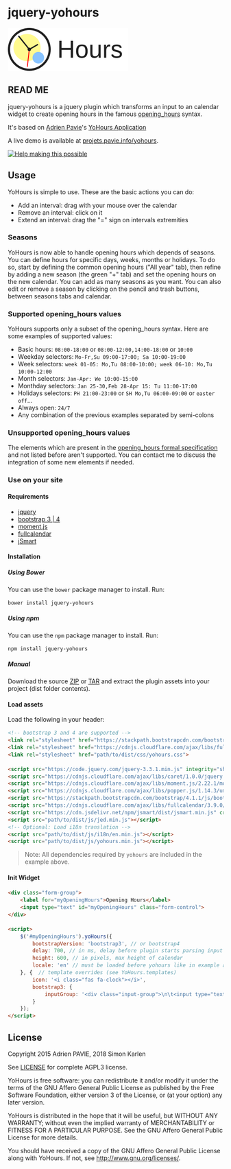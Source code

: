# jquery-yohours

![YoHours logo](src/img/logo.svg)

## READ ME

jquery-yohours is a jquery plugin which transforms an input to an calendar 
widget to create opening hours in the famous 
[opening_hours](https://wiki.openstreetmap.org/wiki/Key:opening_hours) syntax.

It's based on [Adrien Pavie](https://github.com/PanierAvide)'s
[YoHours Application](http://projets.pavie.info/yohours/)

A live demo is available at [projets.pavie.info/yohours](http://projets.pavie.info/yohours/).

[![Help making this possible](https://liberapay.com/assets/widgets/donate.svg)](https://liberapay.com/PanierAvide/donate)

## Usage

YoHours is simple to use. These are the basic actions you can do:

* Add an interval: drag with your mouse over the calendar
* Remove an interval: click on it
* Extend an interval: drag the "=" sign on intervals extremities

### Seasons

YoHours is now able to handle opening hours which depends of seasons. 
You can define hours for specific days, weeks, months or holidays. To do so, 
start by defining the common opening hours ("All year" tab), then refine by 
adding a new season (the green "+" tab) and set the opening hours on the new 
calendar. You can add as many seasons as you want. You can also edit or remove 
a season by clicking on the pencil and trash buttons, between seasons tabs 
and calendar.


### Supported opening_hours values

YoHours supports only a subset of the opening_hours syntax. Here are some 
examples of supported values:

* Basic hours: `08:00-18:00` or `08:00-12:00,14:00-18:00` or `10:00`
* Weekday selectors: `Mo-Fr,Su 09:00-17:00; Sa 10:00-19:00`
* Week selectors: `week 01-05: Mo,Tu 08:00-10:00; week 06-10: Mo,Tu 10:00-12:00`
* Month selectors: `Jan-Apr: We 10:00-15:00`
* Monthday selectors: `Jan 25-30,Feb 28-Apr 15: Tu 11:00-17:00`
* Holidays selectors: `PH 21:00-23:00` or `SH Mo,Tu 06:00-09:00` or `easter off`...
* Always open: `24/7`
* Any combination of the previous examples separated by semi-colons


### Unsupported opening_hours values

The elements which are present in the [opening_hours formal specification](https://wiki.openstreetmap.org/wiki/Key:opening_hours/specification) and not listed before aren't supported. You can contact me to discuss the integration of some new elements if needed.

### Use on your site

#### Requirements
* [jquery](https://jquery.com)
* [bootstrap 3 | 4](https://getbootstrap.com)
* [moment.js](https://momentjs.com)
* [fullcalendar](https://fullcalendar.io)
* [jSmart](https://github.com/umakantp/jsmart)

#### Installation

##### Using Bower
You can use the `bower` package manager to install. Run:

    bower install jquery-yohours

##### Using npm
You can use the `npm` package manager to install. Run:

    npm install jquery-yohours

##### Manual

Download the source [ZIP](https://github.com/simialbi/jquery-yohours/zipball/master)
or [TAR](https://github.com/simialbi/jquery-yohours/tarball/master) and extract the
plugin assets into your project (dist folder contents).

#### Load assets

Load the following in your header:

```html
<!-- bootstrap 3 and 4 are supported -->
<link rel="stylesheet" href="https://stackpath.bootstrapcdn.com/bootstrap/4.1.1/css/bootstrap.min.css" integrity="sha384-WskhaSGFgHYWDcbwN70/dfYBj47jz9qbsMId/iRN3ewGhXQFZCSftd1LZCfmhktB" crossorigin="anonymous">
<link rel="stylesheet" href="https://cdnjs.cloudflare.com/ajax/libs/fullcalendar/3.9.0/fullcalendar.min.css" crossorigin="anonymous">
<link rel="stylesheet" href="path/to/dist/css/yohours.css">

<script src="https://code.jquery.com/jquery-3.3.1.min.js" integrity="sha256-FgpCb/KJQlLNfOu91ta32o/NMZxltwRo8QtmkMRdAu8=" crossorigin="anonymous"></script>
<script src="https://cdnjs.cloudflare.com/ajax/libs/caret/1.0.0/jquery.caret.min.js" crossorigin="anonymous"></script>
<script src="https://cdnjs.cloudflare.com/ajax/libs/moment.js/2.22.1/moment-with-locales.min.js" crossorigin="anonymous"></script>
<script src="https://cdnjs.cloudflare.com/ajax/libs/popper.js/1.14.3/umd/popper.min.js" integrity="sha384-ZMP7rVo3mIykV+2+9J3UJ46jBk0WLaUAdn689aCwoqbBJiSnjAK/l8WvCWPIPm49" crossorigin="anonymous"></script>
<script src="https://stackpath.bootstrapcdn.com/bootstrap/4.1.1/js/bootstrap.min.js" integrity="sha384-smHYKdLADwkXOn1EmN1qk/HfnUcbVRZyYmZ4qpPea6sjB/pTJ0euyQp0Mk8ck+5T" crossorigin="anonymous"></script>
<script src="https://cdnjs.cloudflare.com/ajax/libs/fullcalendar/3.9.0/fullcalendar.min.js" crossorigin="anonymous"></script>
<script src="https://cdn.jsdelivr.net/npm/jsmart/dist/jsmart.min.js" crossorigin="anonymous"></script>
<script src="path/to/dist/js/jed.min.js"></script>
<!-- Optional: Load i18n translation -->
<script src="path/to/dist/js/i18n/en.min.js"></script>
<script src="path/to/dist/js/yohours.min.js"></script>
```

> Note: All dependencies required by `yohours` are included in the example above.

#### Init Widget

````html
<div class="form-group">
	<label for="myOpeningHours">Opening Hours</label>
	<input type="text" id="myOpeningHours" class="form-control">
</div>

<script>
	$('#myOpeningHours').yoHours({
		bootstrapVersion: 'bootstrap3', // or bootstrap4
		delay: 700, // in ms, delay before plugin starts parsing input string
		height: 600, // in pixels, max height of calendar
		locale: 'en' // must be loaded before yohours like in example above
	}, {  // template overrides (see YoHours.templates)
		icon: '<i class="fas fa-clock"></i>',
		bootstrap3: {
			inputGroup: '<div class="input-group">\n\t<input type="text" class="form-control" id="toReplace">\n\t<span class="input-group-btn">\n\t\t<button class="btn btn-default" type="button" role="button" data-toggle="collapse" data-target="#{$prefix|default:\'\'}yo-hours-collapse"\n\t\t\t\taria-expanded="false" aria-controls="{$prefix|default:\'\'}yo-hours-collapse">\n\t\t\t{$icon}\n\t\t</button>\n\t</span>\n</div>\n<div id="{$prefix|default:\'\'}yo-hours-collapse" class="yo-hours-collapse collapse in">\n\t<div id="{$prefix|default:\'\'}yo-hours-range-nav"></div>\n\t\n\t<div class="tab-content">\n\t\t<div class="tab-pane active">\n\t\t\t<nav class="navbar navbar-default">\n\t\t\t\t<div class="navbar-header">\n\t\t\t\t\t<button type="button" class="navbar-toggle collapsed" data-toggle="collapse"\n\t\t\t\t\t\t\tdata-target="#{$prefix|default:\'\'}yo-hours-nav" aria-expanded="false"\n\t\t\t\t\t\t\taria-controls="{$prefix|default:\'\'}yo-hours-nav">\n\t\t\t\t\t\t<span class="sr-only">{"Toggle navigation"|t}</span>\n\t\t\t\t\t\t<span class="icon-bar"></span>\n\t\t\t\t\t\t<span class="icon-bar"></span>\n\t\t\t\t\t\t<span class="icon-bar"></span>\n\t\t\t\t\t</button>\n\t\t\t\t</div>\n\t\t\t\t<div class="collapse navbar-collapse" id="{$prefix|default:\'\'}yo-hours-nav">\n\t\t\t\t\t<p class="navbar-text">{"Calendar defining"|t} <span id="{$prefix|default:\'\'}yo-hours-range-text-label"></span></p>\n\t\t\t\t\t<button id="{$prefix|default:\'\'}yo-hours-range-edit" class="btn btn-default navbar-btn navbar-right" type="button">\n\t\t\t\t\t\t&#x1F589;\n\t\t\t\t\t</button>\n\t\t\t\t\t<button id="{$prefix|default:\'\'}yo-hours-range-delete" class="btn btn-danger navbar-btn navbar-right" type="button">\n\t\t\t\t\t\t&#x1F5D1;\n\t\t\t\t\t</button>\n\t\t\t\t</div>\n\t\t\t</nav>\n\t\t\t<div id="{$prefix|default:\'\'}yo-hours-calendar" class="yo-hours-calendar"></div>\n\t\t</div>\n\t</div>\n</div>'
		}
	});
</script>
````


## License


Copyright 2015 Adrien PAVIE, 2018 Simon Karlen

See [LICENSE](LICENSE) for complete AGPL3 license.

YoHours is free software: you can redistribute it and/or modify
it under the terms of the GNU Affero General Public License as published by
the Free Software Foundation, either version 3 of the License, or
(at your option) any later version.

YoHours is distributed in the hope that it will be useful,
but WITHOUT ANY WARRANTY; without even the implied warranty of
MERCHANTABILITY or FITNESS FOR A PARTICULAR PURPOSE.  See the
GNU Affero General Public License for more details.

You should have received a copy of the GNU Affero General Public License
along with YoHours. If not, see <http://www.gnu.org/licenses/>.